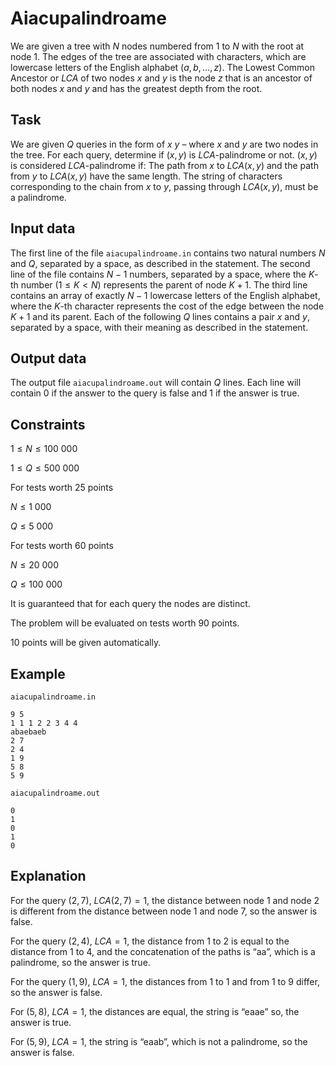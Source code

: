 # Aiacupalindroame

We are given a tree with $N$ nodes numbered from $1$ to $N$ with the root at node $1$. The edges of the tree are associated with characters, which are lowercase letters of the English alphabet $(a, b, \dots, z)$. The Lowest Common Ancestor or $LCA$ of two nodes $x$ and $y$ is the node $z$ that is an ancestor of both nodes $x$ and $y$ and has the greatest depth from the root.

## Task

We are given $Q$ queries in the form of $x$ $y$ – where $x$ and $y$ are two nodes in the tree. For each query, determine if $(x, y)$ is $LCA$-palindrome or not. $(x, y)$ is considered $LCA$-palindrome if: The path from $x$ to $LCA(x, y)$ and the path from $y$ to $LCA(x, y)$ have the same length. The string of characters corresponding to the chain from $x$ to $y$, passing through $LCA(x, y)$, must be a palindrome.

## Input data

The first line of the file `aiacupalindroame.in` contains two natural numbers $N$ and $Q$, separated by a space, as described in the statement. The second line of the file contains $N-1$ numbers, separated by a space, where the $K$-th number $(1 \leq K < N)$ represents the parent of node $K+1$. The third line contains an array of exactly $N-1$ lowercase letters of the English alphabet, where the $K$-th character represents the cost of the edge between the node $K+1$ and its parent. Each of the following $Q$ lines contains a pair $x$ and $y$, separated by a space, with their meaning as described in the statement.

## Output data

The output file `aiacupalindroame.out` will contain $Q$ lines. Each line will contain $0$ if the answer to the query is false and $1$ if the answer is true.

## Constraints

$1 \leq N \leq 100\ 000$

$1 \leq Q \leq 500\ 000$

For tests worth 25 points 

$N \leq 1\ 000$ 

$Q \leq 5\ 000$

For tests worth 60 points 

$N \leq 20\ 000$ 

$Q \leq 100\ 000$

It is guaranteed that for each query the nodes are distinct.

The problem will be evaluated on tests worth 90 points.

10 points will be given automatically.

## Example

`aiacupalindroame.in` 
```
9 5
1 1 1 2 2 3 4 4
abaebaeb
2 7
2 4
1 9
5 8
5 9
```

`aiacupalindroame.out` 
```
0
1
0
1
0
```

## Explanation

For the query $(2, 7)$, $LCA (2, 7) = 1$, the distance between node $1$ and node $2$ is different from the distance between node $1$ and node $7$, so the answer is false.

For the query $(2, 4)$, $LCA = 1$, the distance from $1$ to $2$ is equal to the distance from $1$ to $4$, and the concatenation of the paths is “aa”, which is a palindrome, so the answer is true.

For the query $(1, 9)$, $LCA = 1$, the distances from $1$ to $1$ and from $1$ to $9$ differ, so the answer is false.

For $(5, 8)$, $LCA = 1$, the distances are equal, the string is “eaae” so, the answer is true.

For $(5, 9)$, $LCA = 1$, the string is “eaab”, which is not a palindrome, so the answer is false.